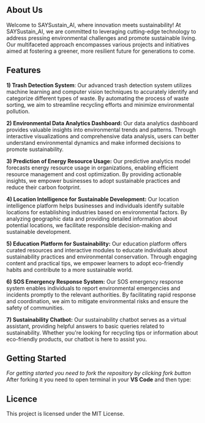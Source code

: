 ## About Us
Welcome to SAYSustain_AI, where innovation meets sustainability! At SAYSustain_AI, we are committed to leveraging cutting-edge technology to address pressing environmental challenges and promote sustainable living. Our multifaceted approach encompasses various projects and initiatives aimed at fostering a greener, more resilient future for generations to come.

## Features
**1) Trash Detection System**:
Our advanced trash detection system utilizes machine learning and computer vision techniques to accurately identify and categorize different types of waste. By automating the process of waste sorting, we aim to streamline recycling efforts and minimize environmental pollution.

**2) Environmental Data Analytics Dashboard:**
Our data analytics dashboard provides valuable insights into environmental trends and patterns. Through interactive visualizations and comprehensive data analysis, users can better understand environmental dynamics and make informed decisions to promote sustainability.

**3) Prediction of Energy Resource Usage:**
Our predictive analytics model forecasts energy resource usage in organizations, enabling efficient resource management and cost optimization. By providing actionable insights, we empower businesses to adopt sustainable practices and reduce their carbon footprint.

**4) Location Intelligence for Sustainable Development:**
Our location intelligence platform helps businesses and individuals identify suitable locations for establishing industries based on environmental factors. By analyzing geographic data and providing detailed information about potential locations, we facilitate responsible decision-making and sustainable development.

**5) Education Platform for Sustainability:**
Our education platform offers curated resources and interactive modules to educate individuals about sustainability practices and environmental conservation. Through engaging content and practical tips, we empower learners to adopt eco-friendly habits and contribute to a more sustainable world.

 **6) SOS Emergency Response System:**
Our SOS emergency response system enables individuals to report environmental emergencies and incidents promptly to the relevant authorities. By facilitating rapid response and coordination, we aim to mitigate environmental risks and ensure the safety of communities.

**7) Sustainability Chatbot:**
Our sustainability chatbot serves as a virtual assistant, providing helpful answers to basic queries related to sustainability. Whether you're looking for recycling tips or information about eco-friendly products, our chatbot is here to assist you.

## Getting Started
*For getting started you need to fork the repository by clicking fork button*
After forking it you need to open terminal in your **VS Code** and then type:



## Licence
This project is licensed under the MIT License.
